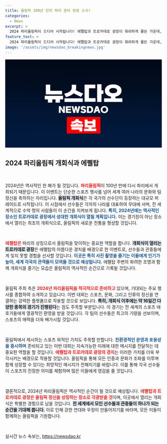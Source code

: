 ```yaml
---
title: 올림픽 100년 만의 파리 준비 완료 소식!
categories:
  - News
excerpt: >
  2024 파리올림픽이 드디어 시작됩니다! 에펠탑과 트로카데로 광장이 화려하게 물든 가운데, 역사적인 개회식이 센강에서 펼쳐지죠. 올림픽의 새로운 장을 함께 열어보세요!
feature_text: >
  2024 파리올림픽이 드디어 시작됩니다! 에펠탑과 트로카데로 광장이 화려하게 물든 가운데, 역사적인 개회식이 센강에서 펼쳐지죠. 올림픽의 새로운 장을 함께 열어보세요!
image: '/assets/img/newsdao_breakingnews.jpg'
---
```


<p><img src="/assets/img/newsdao_breakingnews.jpg" alt="pcversion 속보" /></p>

<h2 data-ke-size="size26">2024 파리올림픽 개회식과 에펠탑</h2>

<p data-ke-size="size16">&nbsp;</p>

<p>2024년은 역사적인 한 해가 될 것입니다. <b><span style="color: #ee2323;">파리올림픽</span></b>이 100년 만에 다시 파리에서 개최되기 때문입니다. 이 이벤트는 단순한 스포츠 행사를 넘어 세계 여러 나라의 문화와 팀 정신을 축하하는 자리입니다. <b><span style="background-color: #21538527;">올림픽 개회식</span></b>은 각 국가의 선수단이 등장하는 대규모 퍼레이드로 시작됩니다. 이 시점에서 선수들은 각자의 나라를 대표하여 무대에 서며, 전 세계적으로 수억 명의 사람들이 이 순간을 지켜보게 됩니다. <b><span style="color: #1a5490;">특히, 2024년에는 역사적인 장소인 트로카데로 광장에서 성대한 개회식이 열릴 계획입니다.</span></b> 이는 경기장이 아닌 장소에서 열리는 최초의 개회식으로, 올림픽의 새로운 전통을 형성할 것입니다. </p>

<p data-ke-size="size16">&nbsp;</p>

<p><b><span style="color: #ee2323;">에펠탑은</span></b> 파리의 상징으로서 올림픽을 맞이하는 중요한 역할을 합니다. <b><span style="background-color: #21538527;">개회식이 열리는 트로카데로 광장</span></b>은 에펠탑의 아름다운 경치를 배경으로 한 이벤트로, 선수들과 관중들에게 잊지 못할 경험을 선사할 것입니다. <b><span style="color: #1a5490;">이곳은 특히 사진 촬영을 즐기는 이들에게 인기가 높아, 세계 각국의 관객들이 모여들 것으로 예상됩니다.</span></b> 에펠탑 주변의 화려한 조명과 함께 개회식을 즐기는 모습은 올림픽의 역사적인 순간으로 기록될 것입니다. </p>

<p data-ke-size="size16">&nbsp;</p>

<p>올림픽 주최 측은 <b><span style="color: #ee2323;">2024년 파리올림픽을 적극적으로 준비하고</span></b> 있으며, 기대되는 주요 행사를 종합하여 소개하고 있습니다. 이번 대회는 스포츠, 문화, 그리고 인류의 정신을 연결하는 강력한 플랫폼으로 작용할 것으로 보입니다. <b><span style="background-color: #21538527;">특히, 개회식 이후에는 약 16일간 다양한 종목의 경기가 진행된다</span></b>는 점도 주목할 부분입니다. 이 경기는 전 세계의 스포츠 애호가들에게 열광적인 환영을 받을 것입니다. 각 팀의 선수들은 최고의 기량을 선보이며, 스포츠의 매력을 더욱 배가시킬 것입니다. </p>

<p data-ke-size="size16">&nbsp;</p>

<p>올림픽에서 제시하는 스포츠 외적인 가치도 주목할 만합니다. <b><span style="color: #1a5490;">친환경적인 운영과 포용성을 중시하며</span></b> 준비되고 있는 이번 대회는 지속가능한 미래에 대한 메시지를 전달하는 데 중요한 역할을 할 것입니다. <b><span style="color: #ee2323;">에펠탑과 트로카데로 광장의 경치</span></b>는 이러한 가치를 더욱 부각시키는 배경으로 작용할 것입니다. 올림픽을 통해 모든 인종과 문화가 조화를 이루며 함께 성장할 수 있다는 희망적인 메시지가 전해지기를 바랍니다. 이를 통해 각국 선수들이 스포츠의 진정한 의미를 체험하며 많은 이들에게 영감을 줄 것입니다. </p>

<p data-ke-size="size16">&nbsp;</p>

<p>결론적으로, 2024년 파리올림픽은 역사적인 순간이 될 것으로 예상됩니다. <b><span style="color: #ee2323;">에펠탑과 트로카데로 광장은 올림픽 정신을 상징하는 장소로 각광받을 것</span></b>이며, 이곳에서 열리는 개회식은 특별한 경험으로 남을 것입니다. <b><span style="background-color: #21538527;">전 세계에서 모인 선수들과 관중들이 하나가 되는 순간을 기대해 봅니다.</span></b> 이로 인해 강한 연대와 우정이 만들어지기를 바라며, 모든 이들이 함께하는 올림픽을 기원합니다. </p>

<p data-ke-size="size16">&nbsp;</p>
실시간 뉴스 속보는, <a href="https://newsdao.kr" rel="dofollow">https://newsdao.kr</a>


